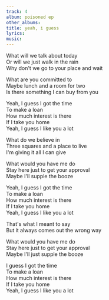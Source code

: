 ```yaml
---
track: 4
album: poisoned ep
other_albums:
title: yeah, i guess
lyrics: 
music: 
---
```

What will we talk about today  
Or will we just walk in the rain  
Why don't we go to your place and wait  
  
What are you committed to  
Maybe lunch and a room for two  
Is there something I can buy from you  
  
Yeah, I guess I got the time  
To make a loan  
How much interest is there  
If I take you home  
Yeah, I guess I like you a lot  
  
What do we believe in  
Three squares and a place to live  
I'm giving it all I can give  
  
What would you have me do  
Stay here just to get your approval  
Maybe I'll supple the booze  
  
Yeah, I guess I got the time  
To make a loan  
How much interest is there  
If I take you home  
Yeah, I guess I like you a lot  
  
That's what I meant to say  
But it always comes out the wrong way  
  
What would you have me do  
Stay here just to get your approval  
Maybe I'll just supple the booze  
  
I guess I got the time  
To make a loan  
How much interest is there  
If I take you home  
Yeah, I guess I like you a lot  
